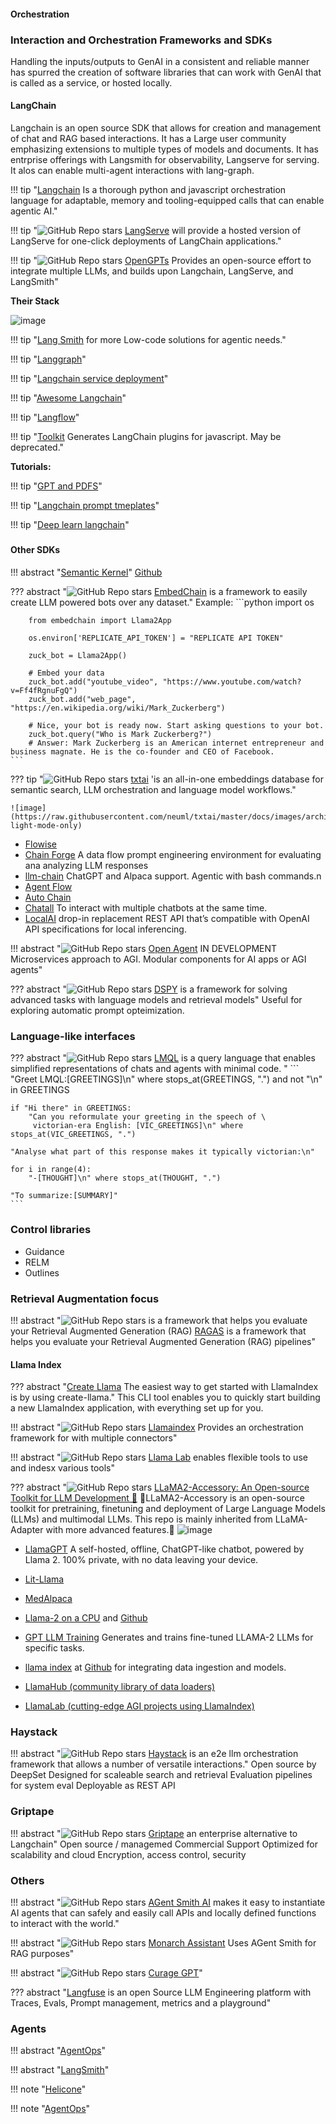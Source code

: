 #### Orchestration


### Interaction and Orchestration Frameworks and SDKs

Handling the inputs/outputs to GenAI in a consistent and reliable manner has spurred the creation of software libraries that can work with GenAI that is called as a service, or hosted locally.

#### LangChain
Langchain is an open source SDK that allows for creation and management of chat and RAG based interactions. It has a Large user community emphasizing extensions to multiple types of models and documents. It has entrprise offerings with Langsmith for observability, Langserve for serving. It alos can enable multi-agent interactions with lang-graph. 

!!! tip "[Langchain](https://python.langchain.com/en/latest/#) Is a thorough python and javascript orchestration language for adaptable, memory and tooling-equipped calls that can enable agentic AI."

!!! tip "![GitHub Repo stars](https://badgen.net/github/stars/langchain-ai/langserve) [LangServe](https://github.com/langchain-ai/langserve) will provide a hosted version of LangServe for one-click deployments of LangChain applications."

!!! tip "![GitHub Repo stars](https://badgen.net/github/stars/langchain-ai/opengpts) [OpenGPTs](https://github.com/langchain-ai/opengpts) Provides an open-source effort to integrate multiple LLMs, and builds upon Langchain, LangServe, and LangSmith"

**Their Stack**

![image](https://github.com/ianderrington/genai/assets/76016868/c66bf027-8556-43e6-8e73-de59c5e58d95)

!!! tip  "[Lang Smith](https://smith.langchain.com/) for more Low-code solutions for agentic needs."

!!! tip "[Langgraph](https://blog.langchain.dev/langgraph-studio-the-first-agent-ide/)"

!!! tip "[Langchain service deployment](https://github.com/ajndkr/lanarky)"

!!! tip "[Awesome Langchain](https://github.com/kyrolabs/awesome-langchain)"

!!! tip "[Langflow](https://github.com/logspace-ai/langflow)"

!!! tip "[Toolkit](https://www.toolkit.club/) Generates LangChain plugins for javascript. May be deprecated."

**Tutorials:**

!!! tip "[GPT and PDFS](https://betterprogramming.pub/talking-to-pdfs-gpt-4-and-langchain-77f44f23505d)"


!!! tip "[Langchain prompt tmeplates](https://www.pinecone.io/learn/langchain-prompt-templates/)"

!!! tip "[Deep learn langchain](https://learn.deeplearning.ai/langchain/lesson/3/memory)"




#####

#### Other SDKs

!!! abstract "[Semantic Kernel](https://github.com/microsoft/semantic-kernel)"
    [Github](https://github.com/microsoft/semantic-kernel/blob/main/samples/notebooks/python/00-getting-started.ipynb)


??? abstract "![GitHub Repo stars](https://badgen.net/github/stars/embedchain/embedchain) [EmbedChain](https://github.com/embedchain/embedchain)  is a framework to easily create LLM powered bots over any dataset."
    Example:
    ```python
        import os

        from embedchain import Llama2App

        os.environ['REPLICATE_API_TOKEN'] = "REPLICATE API TOKEN"

        zuck_bot = Llama2App()

        # Embed your data
        zuck_bot.add("youtube_video", "https://www.youtube.com/watch?v=Ff4fRgnuFgQ")
        zuck_bot.add("web_page", "https://en.wikipedia.org/wiki/Mark_Zuckerberg")

        # Nice, your bot is ready now. Start asking questions to your bot.
        zuck_bot.query("Who is Mark Zuckerberg?")
        # Answer: Mark Zuckerberg is an American internet entrepreneur and business magnate. He is the co-founder and CEO of Facebook.
    ```

??? tip "![GitHub Repo stars](https://badgen.net/github/stars/neuml/txtai) [txtai](https://github.com/neuml/txtai) 'is an all-in-one embeddings database for semantic search, LLM orchestration and language model workflows."

    ![image](https://raw.githubusercontent.com/neuml/txtai/master/docs/images/architecture.png#gh-light-mode-only)

- [Flowise](https://github.com/FlowiseAI/Flowise)
- [Chain Forge](https://github.com/ianarawjo/ChainForge) A data flow prompt engineering environment for evaluating ana analyzing LLM responses
- [llm-chain](https://docs.llm-chain.xyz/docs/introduction) ChatGPT and Alpaca support. Agentic with bash commands.n
- [Agent Flow](https://github.com/simonmesmith/agentflow)
- [Auto Chain](https://github.com/Forethought-Technologies/AutoChain)
- [Chatall](https://github.com/sunner/ChatALL) To interact with multiple chatbots at the same time.
- [LocalAI](https://github.com/go-skynet/LocalAI) drop-in replacement REST API that’s compatible with OpenAI API specifications for local inferencing.

!!! abstract "![GitHub Repo stars](https://badgen.net/github/stars/dot-agent/openagent) [Open Agent](https://github.com/dot-agent/openagent) IN DEVELOPMENT Microservices approach to AGI. Modular components for AI apps or AGI agents"

??? abstract "![GitHub Repo stars](https://badgen.net/github/stars/stanfordnlp/dspy) [DSPY](https://github.com/stanfordnlp/dspy) is a framework for solving advanced tasks with language models and retrieval models"
    Useful for exploring automatic prompt opteimization.


### Language-like interfaces
??? abstract "![GitHub Repo stars](https://badgen.net/github/stars/eth-sri/lmql) [LMQL](https://github.com/eth-sri/lmql) is a query language that enables simplified representations of chats and agents with minimal code. "
    ```
    "Greet LMQL:[GREETINGS]\n" where stops_at(GREETINGS, ".") and not "\n" in GREETINGS

    if "Hi there" in GREETINGS:
        "Can you reformulate your greeting in the speech of \
         victorian-era English: [VIC_GREETINGS]\n" where stops_at(VIC_GREETINGS, ".")

    "Analyse what part of this response makes it typically victorian:\n"

    for i in range(4):
        "-[THOUGHT]\n" where stops_at(THOUGHT, ".")

    "To summarize:[SUMMARY]"
    ```

### Control libraries

* Guidance
* RELM
* Outlines

### Retrieval Augmentation focus

!!! abstract "![GitHub Repo stars](https://badgen.net/github/stars/explodinggradients/ragas) is a framework that helps you evaluate your Retrieval Augmented Generation (RAG) [RAGAS](https://github.com/explodinggradients/ragas) is a framework that helps you evaluate your Retrieval Augmented Generation (RAG) pipelines"




#### Llama Index


??? abstract "[Create Llama](https://github.com/run-llama/create-llama) The easiest way to get started with LlamaIndex is by using create-llama."
    This CLI tool enables you to quickly start building a new LlamaIndex application, with everything set up for you.

!!! abstract "![GitHub Repo stars](https://badgen.net/github/stars/run-llama/llama_index) [Llamaindex](https://github.com/run-llama/llama_index) Provides an orchestration framework for with multiple connectors"


!!! abstract "![GitHub Repo stars](https://badgen.net/github/stars/run-llama/llama-lab) [Llama Lab](https://github.com/run-llama/llama-lab) enables flexible tools to use and indesx various tools"


??? abstract "![GitHub Repo stars](https://badgen.net/github/stars/Alpha-VLLM/LLaMA2-Accessory) [LLaMA2-Accessory: An Open-source Toolkit for LLM Development 🚀](https://github.com/Alpha-VLLM/LLaMA2-Accessory)
    🚀LLaMA2-Accessory is an open-source toolkit for pretraining, finetuning and deployment of Large Language Models (LLMs) and multimodal LLMs. This repo is mainly inherited from LLaMA-Adapter with more advanced features.🧠
    ![image](https://github.com/ianderrington/genai/assets/76016868/d55e274a-13af-40bd-9586-3bf56557175b)


- [LlamaGPT](https://github.com/getumbrel/llama-gpt) A self-hosted, offline, ChatGPT-like chatbot, powered by Llama 2. 100% private, with no data leaving your device.


- [Lit-Llama](https://github.com/Lightning-AI/lit-llama)
- [MedAlpaca](https://github.com/kbressem/medAlpaca)


- [Llama-2 on a CPU](https://towardsdatascience.com/running-llama-2-on-cpu-inference-for-document-q-a-3d636037a3d8) and [Github](https://github.com/kennethleungty/Llama-2-Open-Source-LLM-CPU-Inference)
- [GPT LLM Training](https://github.com/mshumer/gpt-llm-trainer) Generates and trains fine-tuned LLAMA-2 LLMs for specific tasks.


- [llama index](https://www.llamaindex.ai/) at [Github](https://github.com/jerryjliu/llama_index) for integrating data ingestion and models.
- [LlamaHub (community library of data loaders)](https://llamahub.ai)
- [LlamaLab (cutting-edge AGI projects using LlamaIndex)](https://github.com/run-llama/llama-lab)


### Haystack

!!! abstract "![GitHub Repo stars](https://badgen.net/github/stars/deepset-ai/haystack) [Haystack](https://github.com/deepset-ai/haystack) is an e2e llm orchestration framework that allows a number of versatile interactions."
    Open source by DeepSet
    Designed for scaleable search and retrieval
    Evaluation pipelines for system eval
    Deployable as REST API

### Griptape

!!! abstract "![GitHub Repo stars](https://badgen.net/github/stars/griptape-ai/griptape) [Griptape](https://github.com/griptape-ai/griptape) an enterprise alternative to Langchain"
    Open source / managemed
    Commercial Support
    Optimized for scalability and cloud
    Encryption, access control, security
    

### Others

!!! abstract "![GitHub Repo stars](https://badgen.net/github/stars/monarch-initiative/agent-smith-ai) [AGent Smith AI](https://github.com/monarch-initiative/agent-smith-ai) makes it easy to instantiate AI agents that can safely and easily call APIs and locally defined functions to interact with the world."

!!! abstract "![GitHub Repo stars](https://badgen.net/github/stars/monarch-initiative/monarch-assistant) [Monarch Assistant](https://github.com/monarch-initiative/monarch-assistant) Uses AGent Smith for RAG purposes"

!!! abstract "![GitHub Repo stars](https://badgen.net/github/stars/monarch-initiative/curate-gpt) [Curage GPT](https://github.com/monarch-initiative/curate-gpt)"





??? abstract "[Langfuse](https://github.com/langfuse/langfuse) is an open Source LLM Engineering platform with Traces, Evals, Prompt management, metrics and a playground" 

### Agents

!!! abstract "[AgentOps](https://github.com/AgentOps-AI/agentops)"

!!! abstract "[LangSmith](https://docs.smith.langchain.com/api-docs)"

!!! note "[Helicone](https://www.helicone.ai)"

!!! note "[AgentOps](https://www.agentops.ai)"